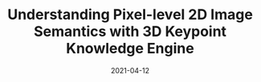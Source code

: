 ---
title: "Understanding Pixel-level 2D Image Semantics with 3D Keypoint Knowledge Engine"
collection: publications
permalink: /publications/knowledge
excerpt: 'Pixel-level 2D object semantic understanding is an important topic in computer vision and could help machine deeply understand objects (e.g. functionality and affordance) in our daily life. However, most previous methods directly train on correspondences in 2D images, which is end-to-end but loses plenty of information in 3D spaces. In this paper, we propose a new method on predicting image corresponding semantics in 3D domain and then projecting them back onto 2D images to achieve pixel-level understanding. In order to obtain reliable 3D semantic labels that are absent in current image datasets, we build a large scale keypoint knowledge engine called KeypointNet, which contains 103,450 keypoints and 8,234 3D models from 16 object categories. Our method leverages the advantages in 3D vision and can explicitly reason about objects self-occlusion and visibility. We show that our method gives comparative and even superior results on standard semantic benchmarks.'
date: '2021-04-12'
venue: 'TPAMI'
image: '/images/knowledge.jpg'
arxiv: 'https://arxiv.org/abs/2111.10817'
weight: 190
citation: 'You, Y., Li, C., Lou, Y., Cheng, Z., Li, L., Ma, L., ... & Lu, C. (2021). Understanding Pixel-level 2D Image Semantics with 3D Keypoint Knowledge Engine. IEEE Transactions on Pattern Analysis and Machine Intelligence.'
authors: '<b>Yang You</b>, Chengkun Li, Yujing Lou, Zhoujun Cheng, Liangwei Li, Lizhuang Ma, Weiming Wang, Cewu Lu'
---